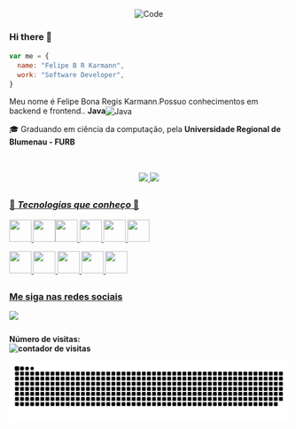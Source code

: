 
<div align="center">
  <img width="60px" alt="Code" src="https://user-images.githubusercontent.com/50843660/184546746-fa0fc823-784a-4f86-9dc8-d87576b1b7e3.png" />
</div>

### Hi there 👋


```javascript
var me = {
  name: "Felipe B R Karmann",
  work: "Software Developer",
}
```

<div>
<p align="left">Meu nome é Felipe Bona Regis Karmann.Possuo conhecimentos em backend e frontend.. <strong>Java</strong><img align="center" alt="Java" height="25" width="35" src="https://icongr.am/devicon/java-plain.svg?size=128&color=dd58c1"/></a><br>
<p align="left">🎓 Graduando em ciência da computação, pela <strong>Universidade Regional de Blumenau - FURB<strong>
</div>

##
<br>
<div align="center">
  <a href = "https://github.com/FelipeBona">
  <img height="180em" src="https://github-readme-stats.vercel.app/api?username=FelipeBona&show_icons=true&theme=jolly&include_all_commits=true&count_private=true"/>
  <img height="160em" src="https://github-readme-stats.vercel.app/api/top-langs/?username=FelipeBona&layout=compact&langs_count=7&theme=jolly&count_private=true"/>
</div>

  ##
  
### 💠 **_Tecnologias que conheço_** 💠
<div align="left">
<img height="40" width="40" width="48%" src="https://cdn.jsdelivr.net/gh/devicons/devicon/icons/angularjs/angularjs-original.svg" /> <img height="40" width="40" width="48%" src="https://cdn.jsdelivr.net/gh/devicons/devicon/icons/html5/html5-original.svg" /><img height="40" width="40" width="48%" src="https://cdn.jsdelivr.net/gh/devicons/devicon/icons/css3/css3-original.svg" /> <img height="40" width="40" width="48%" src="https://cdn.jsdelivr.net/gh/devicons/devicon/icons/bootstrap/bootstrap-plain.svg"/> <img height="40" width="40" width="48%" src="https://cdn.jsdelivr.net/gh/devicons/devicon/icons/typescript/typescript-original.svg" />
<img height="40" width="40" width="48%" src="https://cdn.jsdelivr.net/gh/devicons/devicon@latest/icons/javascript/javascript-original.svg" />
          
          

<img height="40" width="40" width="48%" src="https://cdn.jsdelivr.net/gh/devicons/devicon/icons/mysql/mysql-original.svg" /> <img height="40" width="40" width="48%" src="https://cdn.jsdelivr.net/gh/devicons/devicon/icons/postgresql/postgresql-original.svg" />  <img height="40" width="40" width="48%" src="https://cdn.jsdelivr.net/gh/devicons/devicon/icons/java/java-original.svg" /> <img height="40" width="40" width="48%" src="https://cdn.jsdelivr.net/gh/devicons/devicon/icons/spring/spring-original.svg" />
<img height="40" width="40" width="48%" src="https://cdn.jsdelivr.net/gh/devicons/devicon@latest/icons/git/git-original.svg" />
</div>
  
##

### Me siga nas redes sociais
  
<div>
<a href="https://www.linkedin.com/in/felipe-bona-regis-karmann-174943213/" target="_blank"><img src="https://img.shields.io/badge/-LinkedIn-%230077B5?style=for-the-badge&logo=linkedin&logoColor=white" target="_blank"></a>
  
###

<p align="left">
  <strong>Número de visitas: </strong><br> <img src="https://profile-counter.glitch.me/FelipeBona/count.svg" alt="contador de visitas">
</p>
  
    
</div>
  
  <!-- Inicio do jogo da cobrinha -->
<picture>
  <source
    media="(prefers-color-scheme: light)"
    srcset="https://raw.githubusercontent.com/platane/snk/output/github-contribution-grid-snake-dark.svg"
  />
  <source
    media="(prefers-color-scheme: dark)"
    srcset="https://raw.githubusercontent.com/platane/snk/output/github-contribution-grid-snake.svg"
  />
  <img
    alt="github contribution grid snake animation"
    src="https://raw.githubusercontent.com/platane/snk/output/github-contribution-grid-snake.svg"
  />
</picture>



